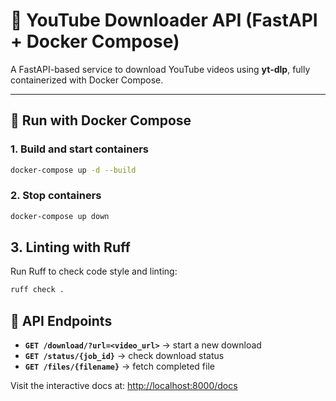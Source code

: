 # 🎥 YouTube Downloader API (FastAPI + Docker Compose)

A FastAPI-based service to download YouTube videos using **yt-dlp**, fully containerized with Docker Compose.

---

## 🐳 Run with Docker Compose

### 1. Build and start containers
```bash
docker-compose up -d --build
```

### 2. Stop containers
```bash
docker-compose up down
```
## 3. Linting with Ruff

Run Ruff to check code style and linting:

```bash
ruff check .
```

## 🔗 API Endpoints

- **`GET /download/?url=<video_url>`** → start a new download  
- **`GET /status/{job_id}`** → check download status  
- **`GET /files/{filename}`** → fetch completed file  

Visit the interactive docs at: [http://localhost:8000/docs](http://localhost:8000/docs)

